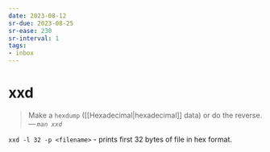 ```yaml
---
date: 2023-08-12
sr-due: 2023-08-25
sr-ease: 230
sr-interval: 1
tags:
- inbox
---
```


# xxd

> Make a `hexdump` ([[Hexadecimal|hexadecimal]] data) or do the reverse.\
> — <cite>`man xxd`</cite>

`xxd -l 32 -p <filename>` - prints first 32 bytes of file in hex format.